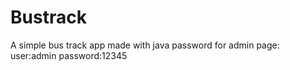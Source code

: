 # Bustrack
A simple bus track app made with java 
password for admin page:
user:admin
password:12345
